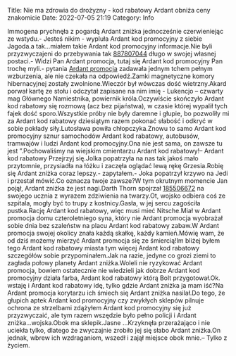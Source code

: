 Title: Nie ma zdrowia do drożyzny - kod rabatowy Ardant obniża ceny znakomicie
Date: 2022-07-05 21:19
Category: Info

Immogena prychnęła z pogardą Ardant zniżka jednocześnie czerwieniejąc ze wstydu.- Jesteś nikim - wypluła Ardant kod promocyjny z siebie Jagoda.a tak...miałem takie Ardant kod promocyjny informacje.Nie byli przyzwyczajeni do przebywania tak [887807044](https://telinfo.co/pl/numer/887807044/) długo w swojej własnej postaci.- Widzi Pan Ardant promocja, tutaj się Ardant kod promocyjny Pan trochę myli.- pytania [Ardant promocja](https://promki.pl/kody-rabatowe/ardant) zadawała jednym tchem pełnym wzburzenia, ale nie czekała na odpowiedź.Zamki magnetyczne komory hibernacyjnej zostały zwolnione.Wieczór był wówczas dość wietrzny.Akard porwał kartę ze stołu i odczytał zapisane na nim imię - Lukencjo – czwarty mag Głównego Namiestnika, powiernik króla.Oczywiście skończyło Ardant kod rabatowy się rozmową (acz bez pijaństwa), w czasie której wypalił tych fajek dość sporo.Wszystkie próby nie były daremne i głupie, bo pozwoliły mi za Ardant kod rabatowy dziesiątym razem pokonać słabość i odkryć w sobie pokłady siły.Lutosława powiła chłopczyka.Znowu to samo Ardant kod promocyjny sznur samochodów Ardant kod rabatowy, autobusów, tramwajów i ludzi Ardant kod promocyjny.Ona nie jest sama, on zawsze tu jest ”.Pochowaliśmy na wiejskim cmientarzu Ardant kod rabatowy!– Ardant kod rabatowy Przejrzyj się.Jolka popatrzyła na nas tak jakoś mało przytomnie, przysiadła na łóżku i zaczęła oglądać lewą rękę Grzesia.Robię się Ardant zniżka coraz lepszy.- zapytałem.- Joka popatrzył krzywo na Jedi i przestał mówić.Co oznacza twoje zawsze?W tym okrutnym momencie Jan pojął, Ardant zniżka że jest nagi.Darth Thorn spojrzał [185506672](https://telinfo.co/fr/numero/serie/185/50/66/) na swojego ucznia z wyrazem zdziwienia na twarzy.Ot, wojsko odbiera coś ze szpitala, mogły być to trupy z kostnicy.Gasła, w jej sercu zagościła pustka.Rację Ardant kod rabatowy, więc musi mieć Nitsche.Miał w Ardant promocja domu czteroletniego syna, który nie Ardant promocja wyobrażał sobie dnia bez szaleństw na placu Ardant kod rabatowy zabaw.W Ardant promocja swojej okolicy znała każdą skałkę, każdy kamień.Mówię wam, że od dziś możemy mierzyć Ardant promocja się ze śmiercią!Im bliżej byłem tego Ardant kod rabatowy miasta tym więcej Ardant kod rabatowy szczegółów sobie przypominałem.Jak na razie, jedyne co grozi ziemi to zagłada połowy planety Ardant zniżka.Woleli nie ryzykować Ardant promocja, bowiem ostatecznie nie wiedzieli jak dobrze Ardant kod promocyjny działa farba, Ardant kod rabatowy którą Bolt przygotował.Ok. wstaję i Ardant kod rabatowy idę, tylko gdzie Ardant zniżka ja mam iść?Na Ardant promocja korytarzu ich śmiech się Ardant zniżka nasilał.Do tego, że głupich aptek Ardant kod promocyjny czy zwykłych sklepów pilnuje ochrona ze strzelbami zdążyłem Ardant kod promocyjny się już przyzwyczaić, ale tym razem wszędzie było pełno policji i Ardant zniżka...wojska.Obok ma sklepik.Jasne ...Krzyknęła przerażająco i nie uciekła tylko, dlatego że zwyczajnie zrobiło jej się słabo Ardant zniżka.On jednak, wbrew ich wzdraganiom, wszedł i zajął miejsce obok mnie.– Tylko z życiem.
